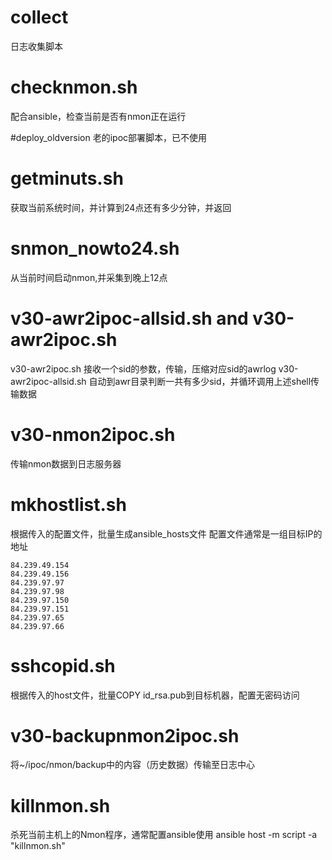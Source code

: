 # collect
 日志收集脚本

# checknmon.sh
 配合ansible，检查当前是否有nmon正在运行

#deploy_oldversion
 老的ipoc部署脚本，已不使用

# getminuts.sh
 获取当前系统时间，并计算到24点还有多少分钟，并返回

# snmon_nowto24.sh
  从当前时间启动nmon,并采集到晚上12点


# v30-awr2ipoc-allsid.sh and v30-awr2ipoc.sh
  v30-awr2ipoc.sh 接收一个sid的参数，传输，压缩对应sid的awrlog
  v30-awr2ipoc-allsid.sh 自动到awr目录判断一共有多少sid，并循环调用上述shell传输数据
  
# v30-nmon2ipoc.sh
  传输nmon数据到日志服务器

# mkhostlist.sh
根据传入的配置文件，批量生成ansible_hosts文件
配置文件通常是一组目标IP的地址
```
84.239.49.154
84.239.49.156
84.239.97.97
84.239.97.98
84.239.97.150
84.239.97.151
84.239.97.65
84.239.97.66
```

# sshcopid.sh
根据传入的host文件，批量COPY id_rsa.pub到目标机器，配置无密码访问

# v30-backupnmon2ipoc.sh
将~/ipoc/nmon/backup中的内容（历史数据）传输至日志中心

# killnmon.sh
杀死当前主机上的Nmon程序，通常配置ansible使用
ansible host -m script -a "killnmon.sh"
